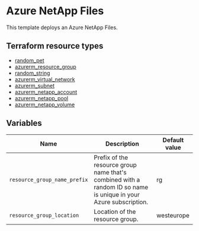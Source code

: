 # Azure NetApp Files

This template deploys an Azure NetApp Files.

## Terraform resource types

- [random_pet](https://registry.terraform.io/providers/hashicorp/random/latest/docs/resources/pet)
- [azurerm_resource_group](https://registry.terraform.io/providers/hashicorp/azurerm/latest/docs/resources/resource_group)
- [random_string](https://registry.terraform.io/providers/hashicorp/random/latest/docs/resources/string)
- [azurerm_virtual_network](https://registry.terraform.io/providers/hashicorp/azurerm/latest/docs/resources/virtual_network)
- [azurerm_subnet](https://registry.terraform.io/providers/hashicorp/azurerm/latest/docs/resources/subnet)
- [azurerm_netapp_account](https://registry.terraform.io/providers/hashicorp/azurerm/latest/docs/resources/netapp_account)
- [azurerm_netapp_pool](https://registry.terraform.io/providers/hashicorp/azurerm/latest/docs/resources/netapp_pool)
- [azurerm_netapp_volume](https://registry.terraform.io/providers/hashicorp/azurerm/latest/docs/resources/netapp_volume)

## Variables

| Name | Description | Default value |
|-|-|-|
| `resource_group_name_prefix` | Prefix of the resource group name that's combined with a random ID so name is unique in your Azure subscription. | rg |
| `resource_group_location` | Location of the resource group. | westeurope |
